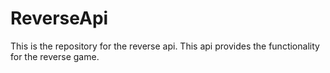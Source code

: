 # ReverseApi
This is the repository for the reverse api. This api provides the functionality for the reverse game.
